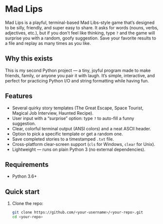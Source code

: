 # Mad Lips

Mad Lips is a playful, terminal-based Mad Libs-style game that’s designed to be silly, friendly, and super easy to share. It asks for words (nouns, verbs, adjectives, etc.), but if you don't feel like thinking, type `?` and the game will surprise you with a random, goofy suggestion. Save your favorite results to a file and replay as many times as you like.

## Why this exists
This is my second Python project — a tiny, joyful program made to make friends, family, or anyone you pair it with laugh. It’s simple, interactive, and perfect for practicing Python I/O and string formatting while having fun.

## Features
- Several quirky story templates (The Great Escape, Space Tourist, Magical Job Interview, Haunted Recipe).
- User input with a “surprise” option: type `?` to auto-fill a funny suggestion.
- Clear, colorful terminal output (ANSI colors) and a neat ASCII header.
- Option to pick a specific template or get a random one.
- Save completed stories to a timestamped `.txt` file.
- Cross-platform clear-screen support (`cls` for Windows, `clear` for Unix).
- Lightweight — runs on plain Python 3 (no external dependencies).

## Requirements
- Python 3.6+

## Quick start
1. Clone the repo:
   ```bash
   git clone https://github.com/<your-username>/<your-repo>.git
   cd <your-repo>
